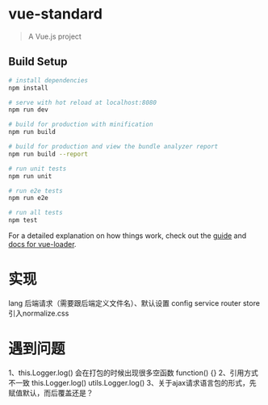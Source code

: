 # vue-standard

> A Vue.js project

## Build Setup

``` bash
# install dependencies
npm install

# serve with hot reload at localhost:8080
npm run dev

# build for production with minification
npm run build

# build for production and view the bundle analyzer report
npm run build --report

# run unit tests
npm run unit

# run e2e tests
npm run e2e

# run all tests
npm test
```

For a detailed explanation on how things work, check out the [guide](http://vuejs-templates.github.io/webpack/) and [docs for vue-loader](http://vuejs.github.io/vue-loader).

# 实现
  lang 后端请求（需要跟后端定义文件名）、默认设置
  config
  service
  router
  store
  引入normalize.css
# 遇到问题
1、this.Logger.log() 会在打包的时候出现很多空函数 function() {}
2、引用方式不一致 this.Logger.log() utils.Logger.log()
3、关于ajax请求语言包的形式，先赋值默认，而后覆盖还是？
